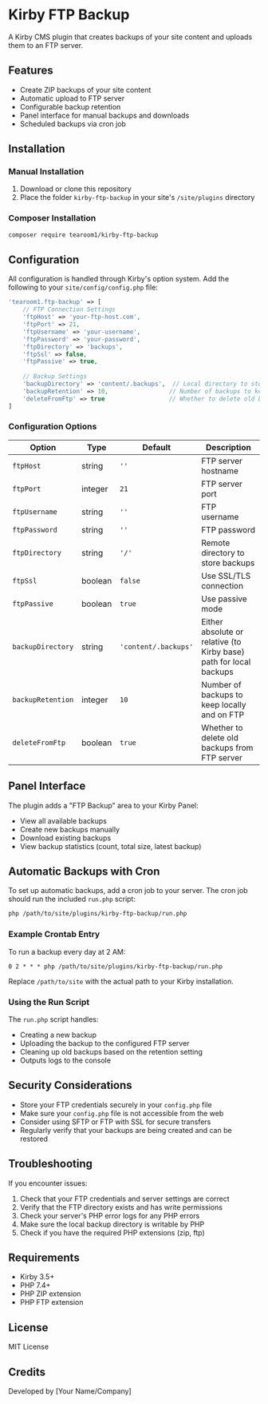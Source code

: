 # Kirby FTP Backup

A Kirby CMS plugin that creates backups of your site content and uploads them to an FTP server.

## Features

- Create ZIP backups of your site content
- Automatic upload to FTP server
- Configurable backup retention
- Panel interface for manual backups and downloads
- Scheduled backups via cron job

## Installation

### Manual Installation

1. Download or clone this repository
2. Place the folder `kirby-ftp-backup` in your site's `/site/plugins` directory

### Composer Installation

```bash
composer require tearoom1/kirby-ftp-backup
```

## Configuration

All configuration is handled through Kirby's option system. Add the following to your `site/config/config.php` file:

```php
'tearoom1.ftp-backup' => [
    // FTP Connection Settings
    'ftpHost' => 'your-ftp-host.com',
    'ftpPort' => 21,
    'ftpUsername' => 'your-username',
    'ftpPassword' => 'your-password',
    'ftpDirectory' => 'backups', 
    'ftpSsl' => false,
    'ftpPassive' => true,
    
    // Backup Settings
    'backupDirectory' => 'content/.backups',  // Local directory to store backups
    'backupRetention' => 10,                 // Number of backups to keep
    'deleteFromFtp' => true                  // Whether to delete old backups from FTP
]
```

### Configuration Options

| Option | Type | Default | Description                                                        |
|--------|------|---------|--------------------------------------------------------------------|
| `ftpHost` | string | `''` | FTP server hostname                                                |
| `ftpPort` | integer | `21` | FTP server port                                                    |
| `ftpUsername` | string | `''` | FTP username                                                       |
| `ftpPassword` | string | `''` | FTP password                                                       |
| `ftpDirectory` | string | `'/'` | Remote directory to store backups                                  |
| `ftpSsl` | boolean | `false` | Use SSL/TLS connection                                             |
| `ftpPassive` | boolean | `true` | Use passive mode                                                   |
| `backupDirectory` | string | `'content/.backups'` | Either absolute or relative (to Kirby base) path for local backups |
| `backupRetention` | integer | `10` | Number of backups to keep locally and on FTP                       |
| `deleteFromFtp` | boolean | `true` | Whether to delete old backups from FTP server                      |

## Panel Interface

The plugin adds a "FTP Backup" area to your Kirby Panel:

- View all available backups
- Create new backups manually
- Download existing backups
- View backup statistics (count, total size, latest backup)

## Automatic Backups with Cron

To set up automatic backups, add a cron job to your server. The cron job should run the included `run.php` script:

```bash
php /path/to/site/plugins/kirby-ftp-backup/run.php
```

### Example Crontab Entry

To run a backup every day at 2 AM:

```
0 2 * * * php /path/to/site/plugins/kirby-ftp-backup/run.php
```

Replace `/path/to/site` with the actual path to your Kirby installation.

### Using the Run Script

The `run.php` script handles:
- Creating a new backup
- Uploading the backup to the configured FTP server
- Cleaning up old backups based on the retention setting
- Outputs logs to the console

## Security Considerations

- Store your FTP credentials securely in your `config.php` file
- Make sure your `config.php` file is not accessible from the web
- Consider using SFTP or FTP with SSL for secure transfers
- Regularly verify that your backups are being created and can be restored

## Troubleshooting

If you encounter issues:

1. Check that your FTP credentials and server settings are correct
2. Verify that the FTP directory exists and has write permissions
3. Check your server's PHP error logs for any PHP errors
4. Make sure the local backup directory is writable by PHP
5. Check if you have the required PHP extensions (zip, ftp)

## Requirements

- Kirby 3.5+
- PHP 7.4+
- PHP ZIP extension
- PHP FTP extension

## License

MIT License

## Credits

Developed by [Your Name/Company]
